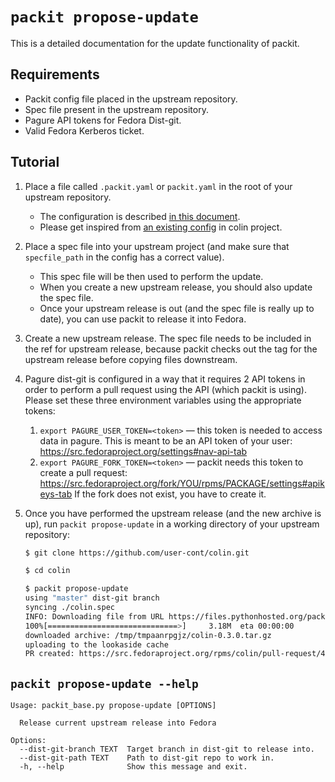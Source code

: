 # `packit propose-update`

This is a detailed documentation for the update functionality of packit.


## Requirements

* Packit config file placed in the upstream repository.
* Spec file present in the upstream repository.
* Pagure API tokens for Fedora Dist-git.
* Valid Fedora Kerberos ticket.


## Tutorial

1. Place a file called `.packit.yaml` or `packit.yaml` in the root of your upstream repository.
    * The configuration is described [in this document](/docs/configuration.md).
    * Please get inspired from [an existing
      config](https://github.com/user-cont/colin/blob/master/.packit.yaml) in
      colin project.

2. Place a spec file into your upstream project (and make sure that
   `specfile_path` in the config has a correct value).
    * This spec file will be then used to perform the update.
    * When you create a new upstream release, you should also update the spec file.
    * Once your upstream release is out (and the spec file is really up to
      date), you can use packit to release it into Fedora.

3. Create a new upstream release. The spec file needs to be included in the ref
   for upstream release, because packit checks out the tag for the upstream
   release before copying files downstream.

4. Pagure dist-git is configured in a way that it requires 2 API tokens in
   order to perform a pull request using the API (which packit is using).
   Please set these three environment variables using the appropriate tokens:
    1. `export PAGURE_USER_TOKEN=<token>` — this token is needed to access data
       in pagure. This is meant to be an API token of your user:
       https://src.fedoraproject.org/settings#nav-api-tab
    2. `export PAGURE_FORK_TOKEN=<token>` — packit needs this token to create a
       pull request:
       https://src.fedoraproject.org/fork/YOU/rpms/PACKAGE/settings#apikeys-tab
       If the fork does not exist, you have to create it.

5. Once you have performed the upstream release (and the new archive is up),
   run `packit propose-update` in a working directory of your upstream
   repository:
    ```bash
    $ git clone https://github.com/user-cont/colin.git

    $ cd colin

    $ packit propose-update
    using "master" dist-git branch
    syncing ./colin.spec
    INFO: Downloading file from URL https://files.pythonhosted.org/packages/source/c/colin/colin-0.3.0.tar.gz
    100%[=============================>]     3.18M  eta 00:00:00
    downloaded archive: /tmp/tmpaanrpgjz/colin-0.3.0.tar.gz
    uploading to the lookaside cache
    PR created: https://src.fedoraproject.org/rpms/colin/pull-request/4
    ```


## `packit propose-update --help`

```
Usage: packit_base.py propose-update [OPTIONS]

  Release current upstream release into Fedora

Options:
  --dist-git-branch TEXT  Target branch in dist-git to release into.
  --dist-git-path TEXT    Path to dist-git repo to work in.
  -h, --help              Show this message and exit.
```

